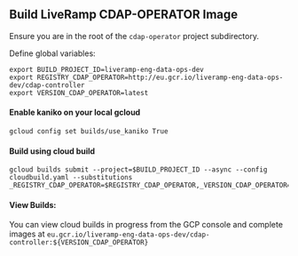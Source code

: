## Build LiveRamp CDAP-OPERATOR Image

Ensure you are in the root of the `cdap-operator` project subdirectory.  

Define global variables: 

```
export BUILD_PROJECT_ID=liveramp-eng-data-ops-dev
export REGISTRY_CDAP_OPERATOR=http://eu.gcr.io/liveramp-eng-data-ops-dev/cdap-controller
export VERSION_CDAP_OPERATOR=latest
```

#### Enable kaniko on your local gcloud

`gcloud config set builds/use_kaniko True`

#### Build using cloud build 

```
gcloud builds submit --project=$BUILD_PROJECT_ID --async --config cloudbuild.yaml --substitutions _REGISTRY_CDAP_OPERATOR=$REGISTRY_CDAP_OPERATOR,_VERSION_CDAP_OPERATOR=$VERSION_CDAP_OPERATOR
```

#### View Builds:

You can view cloud builds in progress from the GCP console and complete images at `eu.gcr.io/liveramp-eng-data-ops-dev/cdap-controller:${VERSION_CDAP_OPERATOR}`
